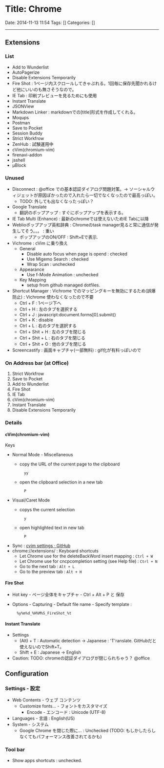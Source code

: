 # Title: Chrome

Date: 2014-11-13 11:54
Tags: []
Categories: []

---

## Extensions

### List

- Add to Wunderlist
- AutoPagerize
- Disable Extensions Temporarily
- Fire Shot : 1ページ内スクロールしてきゃぷれる。1回毎に保存先聞かれるけど他にいいのも無さそうなので。
- IE Tab : 印刷プレビューを見るためにも使用
- Instant Translate
- JSONView
- Markdown Linker : markdownでの[title]<url>形式を作成してくれる。
- Moqups
- Postman
- Save to Pocket
- Session Buddy
- Strict Workfrow
- ZenHub : 試験運用中
- cVim(chromium-vim)
- firenavi-addon
- jsshell
- μBlock

### Unused

- Disconnect : @office での基本認証ダイアログ問題対策。-> ソーシャルウィジェットが原因ぽかったので入れたら一切でなくなったので最高っぽい。
    - TODO: 外しても出なくなったっぽい？
- Google Translate
    - 翻訳のポップアップ : すぐにポップアップを表示する。
- IE Tab Multi (Enhance) : 最新のchromeでは使えないためIE Tabに以降
- Weblioポップアップ英和辞典 : Chromeのtask manager見ると常に通信が発生してそう。。。 : 重い
    - ポップアップのON/OFF : Shift+Eで表示.
- Vichrome : cVim に乗り換え
    - General
        - Disable auto focus when page is opend : checked
        - Use Migemo Search : checked
        - Wrap Scan : unchecked
    - Appearance
        - Use f-Mode Animation : unchecked
    - Key Mapping
        - setup from github managed dotfiles.
- Shortcut Manager : Vichrome でのマッピングキーを無効にするため(誤爆防止) : Vichrome 使わなくなったので不要
    - Ctrl + F : 1ページ下へ
    - Ctrl + H : 左のタブを選択する
    - Ctrl + J : javascript:document.forms[0].submit()
    - Ctrl + K : disable
    - Ctrl + L : 右のタブを選択する
    - Ctrl + Shit + H : 左のタブを閉じる
    - Ctrl + Shit + L : 右のタブを閉じる
    - Ctrl + Shit + O : 他のタブを閉じる
- Screencastify : 画面キャプチャ(一部無料) : gif化が有料っぽいので

### On Address bar (at Office)

1. Strict Workfrow
1. Save to Pocket
1. Add to Wunderlist
1. Fire Shot
1. IE Tab
1. cVim(chromium-vim)
1. Instant Translate
1. Disable Extensions Temporarily

### Details

#### cVim(chromium-vim)

Keys

- Normal Mode - Miscellaneous
    - copy the URL of the current page to the clipboard

            yy

    - open the clipboard selection in a new tab

            P

- Visual/Caret Mode
    - copys the current selection

            y

    - open highlighted text in new tab

            P

- Sync : [cvim settings · GitHub](https://gist.github.com/assout/e4172ddf70f52f05abe2)
- chrome://extensions/ : Keyboard shortcuts
    - Let Chrome use <C-w> for the deleteBackWord insert mapping      : `Ctrl + W`
    - Let Chrome use <C-n> for cncpcompletion setting (see Help file) : `Ctrl + N`
    - Go to the next tab                                              : `Alt + L`
    - Go to the preview tab                                           : `Alt + H`

#### Fire Shot

- Hot key - ページ全体をキャプチャ - Ctrl + Alt + P と 保存
- Options - Capturing - Default file name - Specify template :

        %y%m%d_%H%M%S_FireShot_%t

#### Instant Translate

- Settings
    - (Alt) + T : Automatic detection -> Japanese : 'T'ranslate. GitHubだと使えないのでShift+T。
    - Shift + E : Japanese            -> English
- Caution: TODO: chromeの認証ダイアログが閉じられちゃう？ @office

## Configuration

### Settings - 設定

- Web Contents - ウェブ コンテンツ
    - Customize fonts... - フォントをカスタマイズ
        - Encode - エンコード : Unicode (UTF-8)
- Languages - 言語 : English(US)
- System - システム
    - Google Chrome を閉じた際に... : Unchecked (TODO: もしかしたらしなくてもパフォーマンス改善されてるかも)

### Tool bar

- Show apps shortcuts : unchecked.


